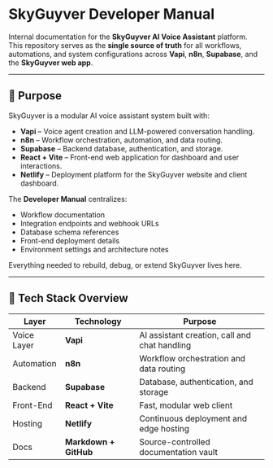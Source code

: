 # SkyGuyver Developer Manual

Internal documentation for the **SkyGuyver AI Voice Assistant** platform.  
This repository serves as the **single source of truth** for all workflows, automations, and system configurations across **Vapi**, **n8n**, **Supabase**, and the **SkyGuyver web app**.

---

## 🚀 Purpose

SkyGuyver is a modular AI voice assistant system built with:

- **Vapi** – Voice agent creation and LLM-powered conversation handling.
- **n8n** – Workflow orchestration, automation, and data routing.
- **Supabase** – Backend database, authentication, and storage.
- **React + Vite** – Front-end web application for dashboard and user interactions.
- **Netlify** – Deployment platform for the SkyGuyver website and client dashboard.

The **Developer Manual** centralizes:

- Workflow documentation
- Integration endpoints and webhook URLs
- Database schema references
- Front-end deployment details
- Environment settings and architecture notes

Everything needed to rebuild, debug, or extend SkyGuyver lives here.

---

## 🧰 Tech Stack Overview

| Layer       | Technology            | Purpose                                       |
| ----------- | --------------------- | --------------------------------------------- |
| Voice Layer | **Vapi**              | AI assistant creation, call and chat handling |
| Automation  | **n8n**               | Workflow orchestration and data routing       |
| Backend     | **Supabase**          | Database, authentication, and storage         |
| Front-End   | **React + Vite**      | Fast, modular web client                      |
| Hosting     | **Netlify**           | Continuous deployment and edge hosting        |
| Docs        | **Markdown + GitHub** | Source-controlled documentation vault         |
